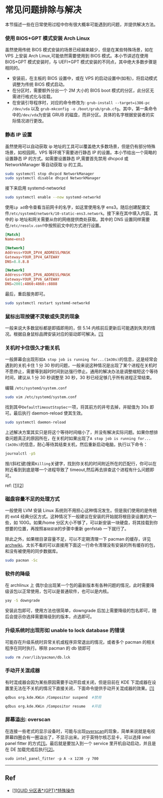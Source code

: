 # 常见问题排除与解决

本节描述一些在日常使用过程中你有很大概率可能遇到的问题，并提供解决方法。

### 使用 BIOS+GPT 模式安装 Arch Linux

虽然使用传统 BIOS 模式安装的场景已经越来越少，但是在某些特殊场景，如在 VPS 上安装 Arch Linux,可能依然需要使用到 BIOS 模式。本小节讲述在使用 BIOS+GPT 模式安装时，与 UEFI+GPT 模式安装的不同点，其中绝大多数步骤是相同的。

- 安装前，在主板的 BIOS 设置中，或在 VPS 的启动设置中(如有)，将启动模式调整为传统 BIOS 模式启动。
- 在分区时，需要额外分出一个 2M 大小的 BIOS boot 模式的分区，此分区无需进行格式化与挂载。
- 在安装引导程序时，对应的命令修改为: `grub-install --target=i386-pc /dev/vda` 以及 `grub-mkconfig -o /boot/grub/grub.cfg`。其中，第一条命令中的`/dev/vda`为安装 GRUB 的磁盘，而非分区。具体的名字根据安装者的实际情况进行更改。

### 静态 IP 设置

虽然使用可以自动获取 ip 地址的工具可以覆盖绝大多数场景，但是仍有部分特殊场景，如校园网，VPS 等环境下需要进行静态 IP 的设置。本小节给出一个简略的设置静态 IP 的方式。如需要设置静态 IP,需要首先禁用 dhcpcd 或 NetworkManager 等自动获取 ip 的工具。

```bash
sudo systemctl stop dhcpcd NetworkManager
sudo systemctl disable dhcpcd NetworkManager
```

接下来启用 systemd-networkd

```bash
sudo systemctl enable --now systemd-networkd
```

使用`ip ad`命令查看当前网卡的名字，如这里使用名字 ens3。随后创建配置文件`/etc/systemd/network/10-static-ens3.network`。接下来在其中填入内容。其中的 ip 地址和网关需要从你的网络提供商处获取。其中的 DNS 设置同样需要在`/etc/resolv.conf`中按照前文中的方式进行设置。

```conf
[Match]
Name=ens3

[Network]
Address=YOUR_IPV4_ADDRESS/MASK
Gateway=YOUR_IPV4_GATEWAY
DNS=8.8.8.8

[Network]
Address=YOUR_IPV6_ADDRESS/MASK
Gateway=YOUR_IPV6_GATEWAY
DNS=2001:4860:4860::8888
```

最后，重启服务即可。

```bash
sudo systemctl restart systemd-networkd
```

### 鼠标出现按键不灵敏或失灵的现象

一般来说大多数鼠标都是即插即用的，但 5.14 内核前后更新后可能遇到失灵的情况。根据自身鼠标品牌安装对应的驱动即可解决。[[1]](https://openrazer.github.io/#arch)

### 关机时卡住很久才能关机

一般屏幕会出现形如`A stop job is running for...(1m30s)`的信息，这是经常会遇到的关机卡住 1 分 30 秒的问题，一般来说这种情况是出现了某个进程在关机时不愿停止，需要等到超时时间到达强行停止。通用的解决办法是调整缩短这个等待时间，建议从 1 分 30 秒调整至 30 秒，30 秒已经足够几乎所有进程正常结束。

编辑 `/etc/systemd/system.conf`

```bash
sudo vim /etc/systemd/system.conf
```

找到其中`DefaultTimeoutStopSec`一项，将其前方的井号去掉，并赋值为 30s 即可。最后执行 daemon-reload 使其生效。

```bash
sudo systemctl daemon-reload
```

上述解决方案其实只是将这个等待时间缩小了，并没有解决实际问题。如果你想排查问题真正的原因所在，在关机时如果出现了`A stop job is running for...(1m30s)`的信息，耐心等待其结束关机，然后重新启动电脑，执行以下命令：

```bash
journalctl -p5
```

按/(斜杠键)搜索`Killing`关键字，找到你关机的时间附近所在的匹配行，你可以在附近看到到底是哪一个进程导致了 timeout,然后再去排查这个进程有什么问题即可。

ref: [[1](https://forum.manjaro.org/t/a-stop-job-is-running-for-user-manager-for-uid-1000-during-shutdown/37799)][[2](https://unix.stackexchange.com/questions/273876/a-stop-job-is-running-for-session-c2-of-user)]

### 磁盘容量不足的处理方式

一般使用 LVM 安装 Linux 系统则不用担心这种情况发生。但是我们使用的是传统的 ext4 经典分区方式。这种情况下一般建议在安装的开始就将根目录设置的大一些，如 100G。如果/home 分区大小不够了，可以新安装一块硬盘，将其挂载到你想要的位置，再按照`基础安装`的步骤中重新 genfstab 一下就行了。

除此之外，如果根目录容量不足，可以不定期清理一下 pacman 的缓存，详见[archwiki](https://wiki.archlinux.org/title/Pacman#Cleaning_the_package_cache)。太长不看的可以直接用下面这一行命令清理没有安装的所有缓存的包，和没有被使用的同步数据库。

```bash
sudo pacman -Sc
```

### 软件的降级

在 archlinux 上 偶尔会出现某一个包的最新版本有各种问题的情况，此时需要降级该包以正常使用，包可以是普通软件，也可以是内核。

```bash
yay -S downgrade
```

安装此包即可，使用方法也很简单，downgrade 后加上需要降级的包名即可，随后会提示你选择需要降级到的版本，点选即可。

### 升级系统时出现形如 unable to lock database 的错误

可能存在升级系统时异常关机或程序异常退出的情况，或者多个 pacman 的相关程序在同时执行。移除 pacman 的 db 锁即可

```bash
sudo rm /var/lib/pacman/db.lck
```

### 手动开关混成器

有时混成器会因为某些原因需要手动开启或关闭，但是目前在 KDE 下混成器在设置里无法在不关机的情况下直接关闭，下面命令提供手动开关混成器的效果。[[1]](https://unix.stackexchange.com/questions/597736/disabling-kwin-compositor-from-command-line)

```bash
qdbus org.kde.KWin /Compositor suspend  #禁用

qdbus org.kde.KWin /Compositor resume   #开启


```

### 屏幕溢出: overscan

在连接一些老式的显示设备时，可能与出现[overscan](https://en.wikipedia.org/wiki/Overscan)的现象，简单来说就是电视屏幕四圈会有一圈溢出了，不显示出来。对于英特尔核芯显卡，可以选择 intel panel fitter 的方式[[1]](https://askubuntu.com/questions/508358/overscanning-picture-problem-using-hdmi-with-intel-graphics)。最后就是要加入到一个 service 里开机自动启动，并且是在 DE 加载完成后执行[[2]](https://unix.stackexchange.com/questions/397853/how-to-set-a-systemd-unit-to-start-after-loading-the-desktop)。

```
sudo intel_panel_fitter -p A -x 1230 -y 700
```

---

## Ref

- [[1]GUID 分区表*(GPT)*特殊操作](<https://wiki.archlinux.org/title/GRUB_(%E7%AE%80%E4%BD%93%E4%B8%AD%E6%96%87)#GUID%E5%88%86%E5%8C%BA%E8%A1%A8_(GPT)_%E7%89%B9%E6%AE%8A%E6%93%8D%E4%BD%9C>)
